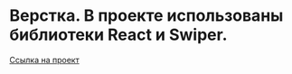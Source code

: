 # Верстка. В проекте использованы библиотеки React и Swiper. 
[Ссылка на проект](https://jazzy-shortbread-b01932.netlify.app/)
